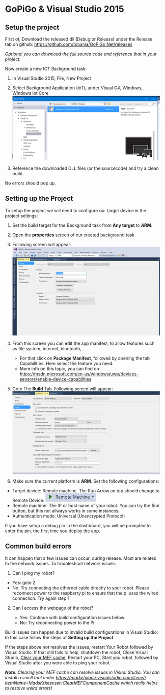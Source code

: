 # GoPiGo & Visual Studio 2015 #

## Setup the project
First of, Download the released dll (Debug or Release) under the Release tab on github:
https://github.com/tobania/GoPiGo.Net/releases

*Optional you can download the full source code and reference that in your project.*

Now create a new IOT Background task:

1) in Visual Studio 2015, File, New Project

2) Select Background Application (IoT), under Visual C#, Windows, Windows Iot Core
![Background Task IoT](imgs/NewProject.PNG)

3) Reference the downloaded DLL files (or the sourcecode) and try a clean build.

No errors should pop up.


## Setting up the Project ##
To setup the project  we will need to configure our target device in the project settings:

1) Set the build target for the Background task from **Any target** to **ARM**.
2) Open the **properties** screen of our created background task.
3) Following screen will appear:
![Properties screen](imgs/PropertiesConfig.PNG)
4) From this screen you can edit the app manifest, to allow features such as file system, internet, bluetooth,...
   
   * For that click on **Package Manifest**, followed by opening the tab Capabilities. Here select the feature you need.
   * More info on this topic, you can find on https://msdn.microsoft.com/en-us/windows/uwp/devices-sensors/enable-device-capabilities
   
5) Goto The **Build** Tab. Following screen will appear:
![Properties screen, Build Tab](imgs/BuildConfig.PNG)
6) Make sure the current platform is **ARM**. Set the following configurations:
 
 - Target device: Remote machine. The Run Arrow on top should change to Remote Device: ![Remote Device](imgs/RemoteDev.PNG)
 - Remote machine: The IP or host name of your robot. You can try the find button, but this not allways works in some instances.
 - Authentication mode: Universal (Unencrypted Protocol)

If you have setup a debug pin in the dashboard, you will be prompted to enter the pin, the first time you deploy the app.

## Common build errors ##

It can happen that a few issues can occur, during release.
Most are  related to the network issues. To troubleshoot network issues:
1) Can I ping my robot?

  * Yes: goto 2
  * No: Try connecting the ethernet cable directly to your robot. Please reconnect power to the raspberry pi to ensure that the pi uses the wired connection. Try again step 1.

2) Can I access the webpage of the robot?

   * Yes: Continue with build configuration issues below:
   * No: Try reconnecting power to the Pi

Build issues can happen due to invalid build configurations in Visual Studio:
In this case follow the steps of **Setting up the Project**

If the steps above not resolves the issues, restart Your Robot followed by Visual Studio.
If that still fails to help, shutdown the robot, Close Visual Studio, [Clear your MEF cache](https://marketplace.visualstudio.com/items?itemName=MadsKristensen.ClearMEFComponentCache#user-content-what-does-it-do), Restart your PC, Start you robot, followed by Visual Studio after you were able to ping your robot.

***Note**: Clearing your MEF cache can resolve issues in Visual Studio. You can install a small tool under https://marketplace.visualstudio.com/items?itemName=MadsKristensen.ClearMEFComponentCache which really helps to resolve weird errors!*

